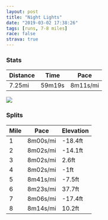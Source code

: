 ```yaml
---
layout: post
title: "Night Lights"
date: "2019-03-02 17:38:26"
tags: [runs, 7-8 miles]
race: false
strava: true
---
```


### Stats

| Distance | Time | Pace |
|----------|------|------|
|7.25mi|59m19s|8m11s/mi|

<img src='https://maps.googleapis.com/maps/api/staticmap?maptype=roadmap&path=enc:eurwFx`rbMcVxm@qJr`@[bQlFxCLdU~jClVbG|Df[jEh[|IjAeLnI{A`HcLuB{QaUg\mNi^cIaZ_@qOqA~@aBwC{DY_Wf@qc@qRqMsCsIiIai@e[oDnGaCfM&key=AIzaSyC1MId7bFpkLXNAaYhBSTb8jLyiSqzbDtM&size=800x800&markers=color:yellow|label:S|40.73315,-73.98941&markers=color:green|label:F|40.73351000000001,-73.98585000000004'>

### Splits

| Mile | Pace | Elevation |
|------|------|-----------|
|1|8m00s/mi|-18.4ft|
|2|8m02s/mi|-14.1ft|
|3|8m02s/mi|2.6ft|
|4|8m02s/mi|-1ft|
|5|8m41s/mi|-7.5ft|
|6|8m23s/mi|37.7ft|
|7|8m06s/mi|-17.4ft|
|8|8m14s/mi|10.2ft|
